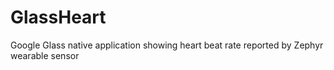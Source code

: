 GlassHeart
==========

Google Glass native application showing heart beat rate reported by Zephyr wearable sensor
